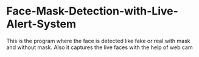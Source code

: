 # Face-Mask-Detection-with-Live-Alert-System
This is the program where the face is detected like fake or real with mask and without mask. Also it captures the live faces with the help of web cam 
